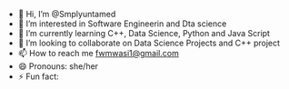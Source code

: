 - 👋 Hi, I’m @Smplyuntamed
- 👀 I’m interested in Software Engineerin and Dta science
- 🌱 I’m currently learning C++, Data Science, Python and Java Script
- 💞️ I’m looking to collaborate on Data Science Projects and C++ project 
- 📫 How to reach me fwmwasi1@gmail.com
- 😄 Pronouns: she/her
- ⚡ Fun fact: 

<!---
Smplyuntamed/Smplyuntamed is a ✨ special ✨ repository because its `README.md` (this file) appears on your GitHub profile.
You can click the Preview link to take a look at your changes.
--->

